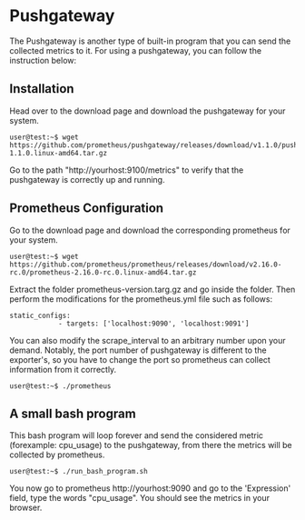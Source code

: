 # Pushgateway
The Pushgateway is another type of built-in program that you can send the collected metrics to it. For using a pushgateway, you can follow the instruction below:

## Installation
Head over to the download page and download the pushgateway for your system.

```console
user@test:~$ wget https://github.com/prometheus/pushgateway/releases/download/v1.1.0/pushgateway-1.1.0.linux-amd64.tar.gz

```
Go to the path "http://yourhost:9100/metrics" to verify that the pushgateway is correctly up and running.

## Prometheus Configuration
Go to the download page and download the corresponding prometheus for your system. 

```console
user@test:~$ wget https://github.com/prometheus/prometheus/releases/download/v2.16.0-rc.0/prometheus-2.16.0-rc.0.linux-amd64.tar.gz

```
Extract the folder prometheus-version.targ.gz and go inside the folder. Then perform the modifications for the prometheus.yml file such as follows:
```properties
static_configs:
            - targets: ['localhost:9090', 'localhost:9091']
```  
You can also modify the scrape_interval to an arbitrary number upon your demand. Notably, the port number of pushgateway is different to the exporter's, so you have to change the port so prometheus can collect information from it correctly. 

```console
user@test:~$ ./prometheus

```

## A small bash program

This bash program will loop forever and send the considered metric (forexample: cpu_usage) to the pushgateway, from there the metrics will be collected by prometheus. 

```console
user@test:~$ ./run_bash_program.sh

```

You now go to prometheus http://yourhost:9090 and go to the 'Expression' field, type the words "cpu_usage". You should see the metrics in your browser.


      
